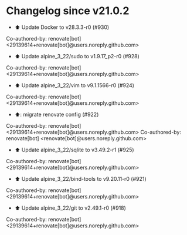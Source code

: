 # Changelog since v21.0.2
- ⬆️ Update Docker to v28.3.3-r0 (#930)

Co-authored-by: renovate[bot] <29139614+renovate[bot]@users.noreply.github.com> 
- ⬆️ Update alpine_3_22/sudo to v1.9.17_p2-r0 (#928)

Co-authored-by: renovate[bot] <29139614+renovate[bot]@users.noreply.github.com> 
- ⬆️ Update alpine_3_22/vim to v9.1.1566-r0 (#924)

Co-authored-by: renovate[bot] <29139614+renovate[bot]@users.noreply.github.com> 
- ⬆️: migrate renovate config (#922)

Co-authored-by: renovate[bot] <29139614+renovate[bot]@users.noreply.github.com>
Co-authored-by: renovate[bot] <renovate[bot]@users.noreply.github.com> 
- ⬆️ Update alpine_3_22/sqlite to v3.49.2-r1 (#925)

Co-authored-by: renovate[bot] <29139614+renovate[bot]@users.noreply.github.com> 
- ⬆️ Update alpine_3_22/bind-tools to v9.20.11-r0 (#921)

Co-authored-by: renovate[bot] <29139614+renovate[bot]@users.noreply.github.com> 
- ⬆️ Update alpine_3_22/git to v2.49.1-r0 (#918)

Co-authored-by: renovate[bot] <29139614+renovate[bot]@users.noreply.github.com> 
